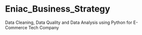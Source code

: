 # Eniac_Business_Strategy
Data Cleaning, Data Quality and Data Analysis using Python for E-Commerce Tech Company
